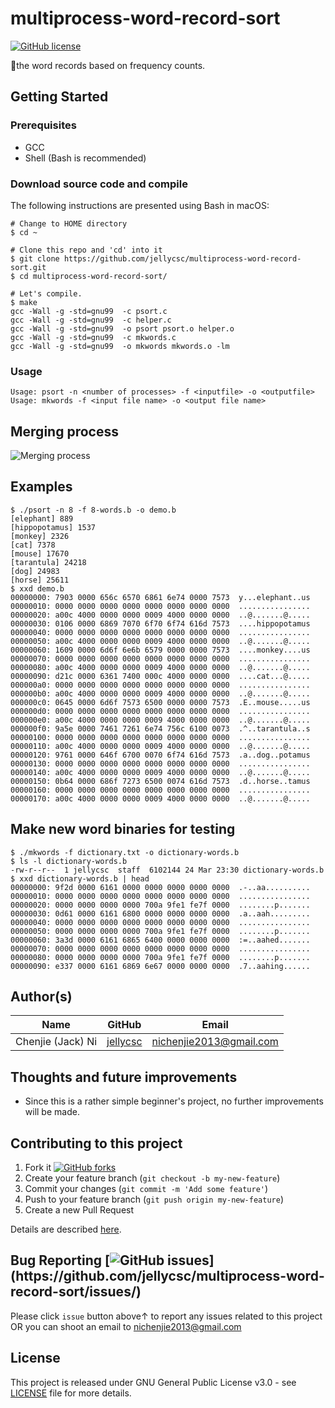 # multiprocess-word-record-sort
[![GitHub license](https://img.shields.io/github/license/jellycsc/multiprocess-word-record-sort.svg)](https://github.com/jellycsc/multiprocess-word-record-sort/blob/master/LICENSE)

🍴the word records based on frequency counts.

## Getting Started

### Prerequisites

* GCC
* Shell (Bash is recommended)

### Download source code and compile
The following instructions are presented using Bash in macOS:
```
# Change to HOME directory
$ cd ~

# Clone this repo and 'cd' into it
$ git clone https://github.com/jellycsc/multiprocess-word-record-sort.git
$ cd multiprocess-word-record-sort/

# Let's compile.
$ make
gcc -Wall -g -std=gnu99  -c psort.c
gcc -Wall -g -std=gnu99  -c helper.c
gcc -Wall -g -std=gnu99  -o psort psort.o helper.o
gcc -Wall -g -std=gnu99  -c mkwords.c
gcc -Wall -g -std=gnu99  -o mkwords mkwords.o -lm
```

### Usage
```
Usage: psort -n <number of processes> -f <inputfile> -o <outputfile>
Usage: mkwords -f <input file name> -o <output file name>
```

## Merging process
![Merging process](https://user-images.githubusercontent.com/25379724/54893419-21be0500-4e8c-11e9-88f8-616302e608a1.png)

## Examples
```
$ ./psort -n 8 -f 8-words.b -o demo.b
[elephant] 889
[hippopotamus] 1537
[monkey] 2326
[cat] 7378
[mouse] 17670
[tarantula] 24218
[dog] 24983
[horse] 25611
$ xxd demo.b 
00000000: 7903 0000 656c 6570 6861 6e74 0000 7573  y...elephant..us
00000010: 0000 0000 0000 0000 0000 0000 0000 0000  ................
00000020: a00c 4000 0000 0000 0009 4000 0000 0000  ..@.......@.....
00000030: 0106 0000 6869 7070 6f70 6f74 616d 7573  ....hippopotamus
00000040: 0000 0000 0000 0000 0000 0000 0000 0000  ................
00000050: a00c 4000 0000 0000 0009 4000 0000 0000  ..@.......@.....
00000060: 1609 0000 6d6f 6e6b 6579 0000 0000 7573  ....monkey....us
00000070: 0000 0000 0000 0000 0000 0000 0000 0000  ................
00000080: a00c 4000 0000 0000 0009 4000 0000 0000  ..@.......@.....
00000090: d21c 0000 6361 7400 000c 4000 0000 0000  ....cat...@.....
000000a0: 0000 0000 0000 0000 0000 0000 0000 0000  ................
000000b0: a00c 4000 0000 0000 0009 4000 0000 0000  ..@.......@.....
000000c0: 0645 0000 6d6f 7573 6500 0000 0000 7573  .E..mouse.....us
000000d0: 0000 0000 0000 0000 0000 0000 0000 0000  ................
000000e0: a00c 4000 0000 0000 0009 4000 0000 0000  ..@.......@.....
000000f0: 9a5e 0000 7461 7261 6e74 756c 6100 0073  .^..tarantula..s
00000100: 0000 0000 0000 0000 0000 0000 0000 0000  ................
00000110: a00c 4000 0000 0000 0009 4000 0000 0000  ..@.......@.....
00000120: 9761 0000 646f 6700 0070 6f74 616d 7573  .a..dog..potamus
00000130: 0000 0000 0000 0000 0000 0000 0000 0000  ................
00000140: a00c 4000 0000 0000 0009 4000 0000 0000  ..@.......@.....
00000150: 0b64 0000 686f 7273 6500 0074 616d 7573  .d..horse..tamus
00000160: 0000 0000 0000 0000 0000 0000 0000 0000  ................
00000170: a00c 4000 0000 0000 0009 4000 0000 0000  ..@.......@.....
```

## Make new word binaries for testing
```
$ ./mkwords -f dictionary.txt -o dictionary-words.b
$ ls -l dictionary-words.b
-rw-r--r--  1 jellycsc  staff  6102144 24 Mar 23:30 dictionary-words.b
$ xxd dictionary-words.b | head
00000000: 9f2d 0000 6161 0000 0000 0000 0000 0000  .-..aa..........
00000010: 0000 0000 0000 0000 0000 0000 0000 0000  ................
00000020: 0000 0000 0000 0000 700a 9fe1 fe7f 0000  ........p.......
00000030: 0d61 0000 6161 6800 0000 0000 0000 0000  .a..aah.........
00000040: 0000 0000 0000 0000 0000 0000 0000 0000  ................
00000050: 0000 0000 0000 0000 700a 9fe1 fe7f 0000  ........p.......
00000060: 3a3d 0000 6161 6865 6400 0000 0000 0000  :=..aahed.......
00000070: 0000 0000 0000 0000 0000 0000 0000 0000  ................
00000080: 0000 0000 0000 0000 700a 9fe1 fe7f 0000  ........p.......
00000090: e337 0000 6161 6869 6e67 0000 0000 0000  .7..aahing......
```

## Author(s)

| Name                    | GitHub                                     | Email
| ----------------------- | ------------------------------------------ | -------------------------
| Chenjie (Jack) Ni       | [jellycsc](https://github.com/jellycsc)    | nichenjie2013@gmail.com

## Thoughts and future improvements

* Since this is a rather simple beginner's project, no further improvements will be made.

## Contributing to this project

1. Fork it [![GitHub forks](https://img.shields.io/github/forks/jellycsc/multiprocess-word-record-sort.svg?style=social&label=Fork&maxAge=2592000&)](https://github.com/jellycsc/multiprocess-word-record-sort/fork)
2. Create your feature branch (`git checkout -b my-new-feature`)
3. Commit your changes (`git commit -m 'Add some feature'`)
4. Push to your feature branch (`git push origin my-new-feature`)
5. Create a new Pull Request

Details are described [here](https://git-scm.com/book/en/v2/GitHub-Contributing-to-a-Project).

## Bug Reporting [![GitHub issues](https://img.shields.io/github/issues/jellycsc/multiprocess-word-record-sort.svg?)](https://github.com/jellycsc/multiprocess-word-record-sort/issues/)

Please click `issue` button above↑ to report any issues related to this project  
OR you can shoot an email to <nichenjie2013@gmail.com>

## License
This project is released under GNU General Public License v3.0 - see [LICENSE](LICENSE) file for more details.
